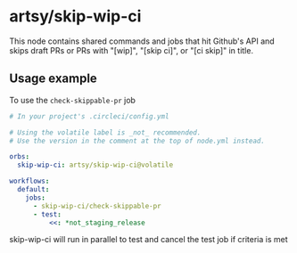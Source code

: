 # artsy/skip-wip-ci

This node contains shared commands and jobs that hit Github's API and skips draft PRs or PRs with "\[wip\]", "\[skip ci\]", or "\[ci skip\]" in title.

## Usage example

To use the `check-skippable-pr` job

```yaml
# In your project's .circleci/config.yml

# Using the volatile label is _not_ recommended.
# Use the version in the comment at the top of node.yml instead.

orbs:
  skip-wip-ci: artsy/skip-wip-ci@volatile

workflows:
  default:
    jobs:
      - skip-wip-ci/check-skippable-pr
      - test:
          <<: *not_staging_release
```

skip-wip-ci will run in parallel to test and cancel the test job if criteria is met
